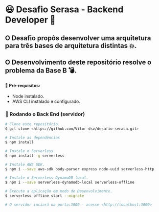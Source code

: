 # 😃 Desafio Serasa - Backend Developer 🚀
## O Desafio propôs desenvolver uma arquitetura para três bases de arquitetura distintas 💥. 
## O Desenvolvimento deste repositório resolve o problema da Base B 💣.

#### 🤗 Pré-requisitos:
- Node instalado.
- AWS CLI instalado e configurado.

### 🎲 Rodando o Back End (servidor)

```bash
# Clone este repositório.
$ git clone <https://github.com/Vitor-dsv/desafio-serasa.git>

# Instale as dependências
$ npm install

# Instale o Serverless.
$ npm install -g serverless

# Instale AWS SDK.
$ npm i --save aws-sdk body-parser express node-uuid serverless-http

# Instale o Serverless DynamoDB local.
$ npm i --save serverless-dynamodb-local serverless-offline

# Execute a aplicação em modo de Desenvolvimento.
$ serverless offline start --migrate

# O servidor inciará na porta:3000 - acesse <http://localhost:3000>

```
